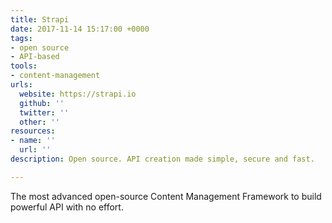 ```yaml
---
title: Strapi
date: 2017-11-14 15:17:00 +0000
tags:
- open source
- API-based
tools:
- content-management
urls:
  website: https://strapi.io
  github: ''
  twitter: ''
  other: ''
resources:
- name: ''
  url: ''
description: Open source. API creation made simple, secure and fast.

---
```

The most advanced open-source Content Management Framework to build powerful API with no effort.
